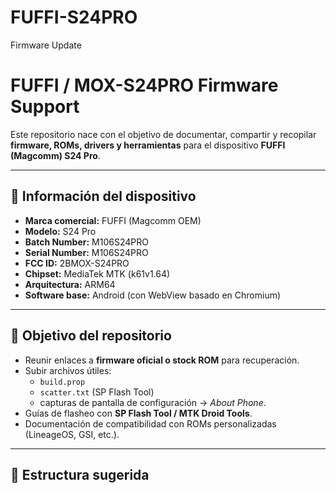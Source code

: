 # FUFFI-S24PRO
Firmware Update 
# FUFFI / MOX-S24PRO Firmware Support

Este repositorio nace con el objetivo de documentar, compartir y recopilar **firmware, ROMs, drivers y herramientas** para el dispositivo **FUFFI (Magcomm) S24 Pro**.

---

## 📱 Información del dispositivo

- **Marca comercial:** FUFFI (Magcomm OEM)
- **Modelo:** S24 Pro  
- **Batch Number:** M106S24PRO  
- **Serial Number:** M106S24PRO  
- **FCC ID:** 2BMOX-S24PRO  
- **Chipset:** MediaTek MTK (k61v1.64)  
- **Arquitectura:** ARM64  
- **Software base:** Android (con WebView basado en Chromium)

---

## 🔎 Objetivo del repositorio

- Reunir enlaces a **firmware oficial o stock ROM** para recuperación.  
- Subir archivos útiles:  
  - `build.prop`  
  - `scatter.txt` (SP Flash Tool)  
  - capturas de pantalla de configuración → *About Phone*.  
- Guías de flasheo con **SP Flash Tool / MTK Droid Tools**.  
- Documentación de compatibilidad con ROMs personalizadas (LineageOS, GSI, etc.).

---

## 📂 Estructura sugerida
